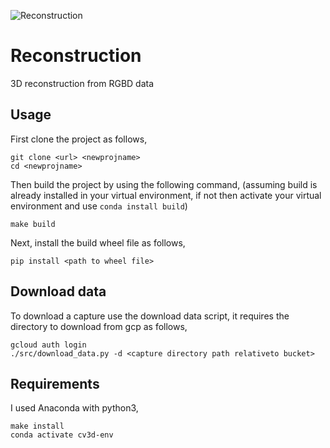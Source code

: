 ![Reconstruction](https://github.com/karanrampal/reconstruction/actions/workflows/main.yml/badge.svg)

# Reconstruction
3D reconstruction from RGBD data

## Usage
First clone the project as follows,
```
git clone <url> <newprojname>
cd <newprojname>
```
Then build the project by using the following command, (assuming build is already installed in your virtual environment, if not then activate your virtual environment and use `conda install build`)
```
make build
```
Next, install the build wheel file as follows,
```
pip install <path to wheel file>
```

## Download data
To download a capture use the download data script, it requires the directory to download from gcp as follows,
```
gcloud auth login
./src/download_data.py -d <capture directory path relativeto bucket>
```

## Requirements
I used Anaconda with python3,

```
make install
conda activate cv3d-env
```